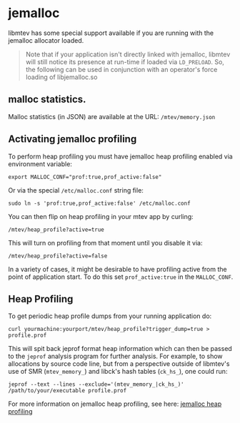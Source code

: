 # jemalloc

libmtev has some special support available if you are running with the jemalloc
allocator loaded.

> Note that if your application isn't directly linked with jemalloc, libmtev will
> still notice its presence at run-time if loaded via `LD_PRELOAD`.  So, the following
> can be used in conjunction with an operator's force loading of libjemalloc.so

## malloc statistics.

Malloc statistics (in JSON) are available at the URL: `/mtev/memory.json`

## Activating jemalloc profiling

To perform heap profiling you must have jemalloc heap profiling enabled 
via environment variable:

`export MALLOC_CONF="prof:true,prof_active:false"`

Or via the special `/etc/malloc.conf` string file:

`sudo ln -s 'prof:true,prof_active:false' /etc/malloc.conf`

You can then flip on heap profiling in your mtev app by curling:

`/mtev/heap_profile?active=true`

This will turn on profiling from that moment until you disable it via:

`/mtev/heap_profile?active=false`

In a variety of cases, it might be desirable to have profiling active from the point
of application start.  To do this set `prof_active:true` in the `MALLOC_CONF`.

## Heap Profiling

To get periodic heap profile dumps from your running application do:

`curl yourmachine:yourport/mtev/heap_profile?trigger_dump=true > profile.prof`

This will spit back jeprof format heap information which can then be passed
to the `jeprof` analysis program for further analysis.  For example, to show
allocations by source code line, but from a perspective outside of libmtev's use of
SMR (`mtev_memory_`) and libck's hash tables (`ck_hs_`), one could run:

`jeprof --text --lines --exclude='(mtev_memory_|ck_hs_)' /path/to/your/executable profile.prof`

For more information on jemalloc heap profiling, see here: [jemalloc heap profiling](https://github.com/jemalloc/jemalloc/wiki/Use-Case%3A-Heap-Profiling)


